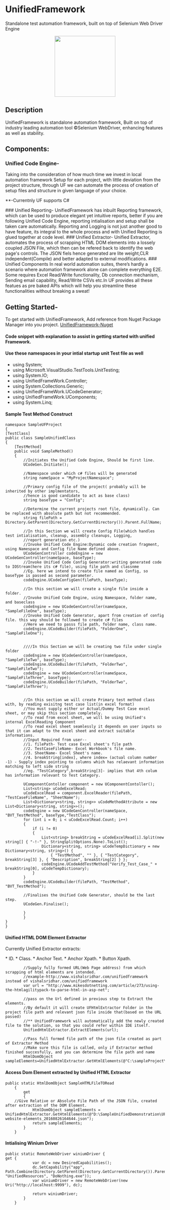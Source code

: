 # UnifiedFramework
Standalone test automation framework, built on top of Selenium Web Driver Engine
<p align="center">
<img src="http://s28.postimg.org/yq84hm5e5/UF_Logo.png" width="192px" height="192px">
</p>

## Description
UnifiedFramework is standalone automation framework, Built on top of industry leading automation tool ©Selenium WebDriver, enhancing 
features as well as stability.
## Components:
### Unified Code Engine-
Taking into the consideration of how much time we invest in local automation framework Setup for each project, 
with little deviation from the project structure, through UF we can automate the process of creation of setup files and structure in given language of your choice.
<p>**-Currentnly UF supports C#</p>
### Unified Reporting-
UnifiedFramework has inbuilt Reporting framework, which can be used to produce elegant yet intuitive reports, better if you are following 
Unified Code Engine, reporting intialisation and setup shall be taken care automatically. Reporting and Logging is not just another good to have feature,
its integral to the whole process and with Unified Reporting is glued together at code level.
### Unified Extractor-
Unified Extractor, automates the process of scrapping HTML DOM elements into a lossely coupled JSON File, which then can be refered back to identify the 
web page's controls. The JSON fiels hence generated are lite weight,CLR independent(Compile) and better adapted to external modifications.
### Unified Components
In real world automation suites, there’s hardly a scenario where automation framework alone can complete everything E2E. 
Some requires Excel Read/Write functionality, Db connection mechanism, Sending email capability, Read/Write CSVs etc.In UF provides all these featues as pre baked APIs which will help you streamline these functionalities without breaking a sweat!

## Getting Started-
To get started with UnifiedFramework, Add reference from Nuget Package Manager into you project.
[UnifiedFramework-Nuget](https://www.nuget.org/packages/UnifiedFramework/)

#### Code snippet with explanation to assist in getting started with unified Framework.

#### Use these namespaces in your intial startup unit Test file as well

* using System;
* using Microsoft.VisualStudio.TestTools.UnitTesting;
* using System.IO;
* using UnifiedFrameWork.Controller;
* using System.Collections.Generic;
* using UnifiedFrameWork.UCodeGenerator;
* using UnifiedFrameWork.UComponents;
* using System.Linq;

#### Sample Test Method Construct

	namespace SampleUFProject
	{
    [TestClass]
    public class SampleUnifiedClass
    {
        [TestMethod]
        public void SampleMethod()
        {
            //Initiates the Unified Code Engine, Should be first line.
            UCodeGen.Initiate();

            //Namespace under which c# files will be generated
            string nameSpace = "MyProjectNamespace";

            //Primary config file of the project( probably will be inherited by other implmentators, 
            //hence is good candidate to act as base class) 
            string baseType = "Config";

            //Determine the current projects root file, dynamically. Can be replaced with absolute path but not recommended.
            string filePath = Directory.GetParent(Directory.GetCurrentDirectory()).Parent.FullName;

            //In this Section we will create Config File(which handles test intialisation, cleanup, assembly cleanups, Logging,
            //report generation etc.)
            //Invoke Unified Code Engine:Dynamic code creation fragment, using Namespace and Config file Name defined above.
            UCodeGenController codeEngine = new UCodeGenController(nameSpace, baseType);
            //Invoke Unified Code Config Generator:writing generated code to IOStream(here its c# file), using file path and classnme
            //Eg. here we intend to create file named as Config, so baseType is passed as second parameter.
            codeEngine.UCodeConfigGen(filePath, baseType);

            //In this section we will create a single file inside a folder.
            //Invoke Unified Code Engine, using Namespace, folder name, and baseclass 
            codeEngine = new UCodeGenController(nameSpace, "SampleFileOne", baseType);
            //Invoke Unified Code Generator, apart from creation of config file. this way should be followed to create c# files
            //Here we need to passs file path, folder name, class name.
            codeEngine.UCodeBuilder(filePath, "FolderOne", "SampleFileOne");


            ////In this Section we will be creating two file under single folder
            codeEngine = new UCodeGenController(nameSpace, "SampleFileTwo", baseType);
            codeEngine.UCodeBuilder(filePath, "FolderTwo", "SampleFileTwo");
            codeEngine = new UCodeGenController(nameSpace, "SampleFileThree", baseType);
            codeEngine.UCodeBuilder(filePath, "FolderTwo", "SampleFileThree");


            //In this section we will create Primary test method class with, by reading exisitng test case list(in excel format)
            //You must supply either ur Actual/Dummy Test Case excel sheet, or may skip this section completely.
            //To read from excel sheet, we will be using Unified's internal ExcelReading Component 
            //To read excel sheet seamlessly it depends on user inputs so that it can adapt to the excel sheet and extract suitable informations.
            //Input Required from user--
            //1. filePath- Test case Excel sheet's file path
            //2. TestCaseFileName- Excel Workbook's file name.
            //3. SheetName- Excel Sheet's name.
            //4. breakString[index], where index= (actual column number -1) - Supply index pointing to columns which has relaevant information matching to left side string
            //eg. "TestCategory",breakString[3]- implies that 4th colum has information relevant to Test Category.
            
            UComponentContoller component = new UComponentContoller();
            List<string> uCodeExcelRead;
            uCodeExcelRead = component.ExcelReader(filePath, "TestCaseFileName", "SheetName");
            List<Dictionary<string, string>> uCodeMethodAttribute = new List<Dictionary<string, string>>();
            codeEngine = new UCodeGenController(nameSpace, "BVT_TestMethod", baseType,"TestClass");
            for (int i = 0; i < uCodeExcelRead.Count; i++)
            {
                if (i != 0)
                {
                    List<string> breakString = uCodeExcelRead[i].Split(new string[] { "-!-" }, StringSplitOptions.None).ToList();
                    Dictionary<string, string> uCodeTempDictionary = new Dictionary<string, string>() {
                        { "TestMethod", "" }, { "TestCategory", breakString[3] }, { "Description", breakString[2] } };
                    codeEngine.UCodeAddTestMethod("Verify_Test_Case_" + breakString[0], uCodeTempDictionary);
                }
            }
            codeEngine.UCodeBuilder(filePath, "TestMethod", "BVT_TestMethod");

            //Finalises the Unified Code Generator, should be the last step.
            UCodeGen.Finalise();
        	
        	}
    	    }
	}
    }



#### Unified HTML DOM Element Extractor

<p> Currently Unified Extractor extracts: </p>
*  ID.
*  Class.
*  Anchor Text.
*  Anchor Xpath.
*  Button Xpath.

            //Supply fully formed URL(Web Page address) from which scrapping of html elements are intended.
            //example-http://www.vishalsridhar.com/unifiedframework instead of vishalsridhar.com/unifiedframework 
            var url = "http://www.mikesdotnetting.com/article/273/using-the-htmlagilitypack-to-parse-html-in-asp-net";

            //pass on the Url defined in previous step to Extract the elements.
            //By default it will create UFHtmlExtractor Folder in the project file path and relevant json file inside that(based on the URL passed)
            //** UnifiedFramework will automatically add the newly created file to the solution, so that you could refer within IDE itself.
            UnifiedHtmlExtractor.ExtractElements(url);

            //Pass full formed file path of the json file created as part of Extractor Method
            //Make sure this file is called, only if Extractor method finished succesfully, and you can determine the file path and name
            HtmlDomObject sampleElements=UnifiedHtmlExtractor.GetHtmlElements(@"C:\sampleProject\UFHtmlExtractor\mikesdotnetting_article_273_20160818173235.json");



#### Access Dom Element extracted by Unified HTML Extractor

	public static HtmlDomObject SampleHTMLFileTORead
        {
            get
            {
		//Give Relative or Absolute File Path of the JSON file, created after extraction of the DOM Element.
                HtmlDomObject sampleElements = UnifiedHtmlExtractor.GetHtmlElements(@"D:\SampleUnifiedDemonstration\UFHtmlExtractor\Sample-website-elements_20160826164644.json");
                return sampleElements;
            }
        } 



#### Intialising Winium Driver

	public static RemoteWebDriver winiumDriver { 
	get {
                var dc = new DesiredCapabilities();
                dc.SetCapability("app", Path.Combine(Directory.GetParent(Directory.GetCurrentDirectory()).Parent.FullName, "UnifiedResources", "DoNothing.exe"));
                var winiumDriver = new RemoteWebDriver(new Uri("http://localhost:9999"), dc);

                return winiumDriver;
            }
        }


